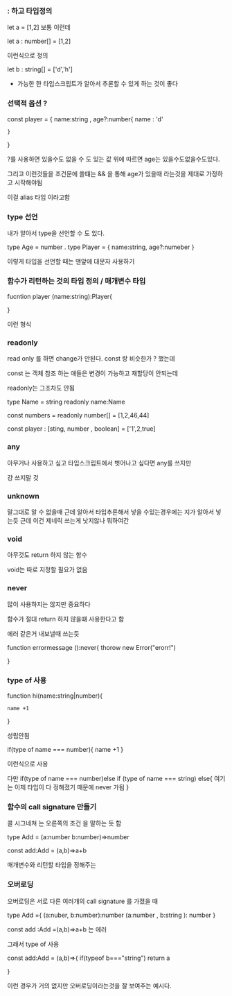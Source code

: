 ### : 하고 타입정의

let a = [1,2]
보통 이런데

let a : number[] = [1,2]

이런식으로 정의

let b : string[] = ['d','h']

- 가능한 한 타입스크립트가 알아서 추론할 수 있게 하는 것이 좋다

### 선택적 옵션 ?

const player = {
name:string ,
age?:number{
name : 'd'

    }

}

?를 사용하면 있을수도 없을 수 도 있는 값 위에 따르면 age는 있을수도없을수도있다.

그리고 이런것들을 조건문에 쓸떄는 && 을 통해 age가 있을때 라는것을 제대로 가정하고 시작해야됨

이걸 alias 타입 이라고함

### type 선언

내가 알아서 type을 선언할 수 도 있다.

type Age = number .
type Player = {
name:string,
age?:numeber
}

이렇게 타입을 선언할 때는 맨앞에 대문자 사용하기

### 함수가 리턴하는 것의 타입 정의 / 매개변수 타입

fucntion player (name:string):Player{

}

이런 형식

### readonly

read only 를 하면 change가 안된다. const 랑 비슷한가 ? 했는데

const 는 객체 참조 하는 애들은 변경이 가능하고 재할당이 안되는데

readonly는 그조차도 안됨

type Name = string
readonly name:Name

const numbers = readonly number[] = [1,2,46,44]

const player : [sting, number , boolean] = ['1',2,true]

### any

아무거나 사용하고 싶고 타입스크립트에서 벗어나고 싶다면 any를 쓰지만

걍 쓰지말 것

### unknown

말그대로 알 수 없을때 근데 알아서 타입추론해서 넣을 수있는경우에는 지가 알아서 넣는듯 근데 이건 제네릭 쓰는게 낫지않나 뭐하여간

### void

아무것도 return 하지 않는 함수

void는 따로 지정할 필요가 없음

### never

많이 사용하지는 않지만 중요하다

함수가 절대 return 하지 않을떄 사용한다고 함

에러 같은거 내보낼때 쓰는듯

function errormessage ():never{
thorow new Error("erorr!")

}

### type of 사용

function hi(name:string|number){

    name +1

}

성립안됨

if(type of name === number){
name +1
}

이런식으로 사용

다만 if(type of name === number)else if (type of name === string) else{
여기는 이제 타입이 다 정해졌기 때문에 never 가됨
}

### 함수의 call signature 만들기

콜 시그네쳐 는 오른쪽의 조건 을 말하는 듯 함

type Add = (a:number b:number)=>number

const add:Add = (a,b)=>a+b

매개변수와 리턴할 타입을 정해주는

### 오버로딩

오버로딩은 서로 다른 여러개의 call signature 를 가졌을 때

type Add ={
(a:nuber, b:number):number
(a:number , b:string ): number
}

const add :Add =(a,b)=>a+b 는 에러

그래서 type of 사용

const add:Add = (a,b)=>{
if(typeof b==="string") return a

}

이런 경우가 거의 없지만 오버로딩이라는것을 잘 보여주는 예시다.
